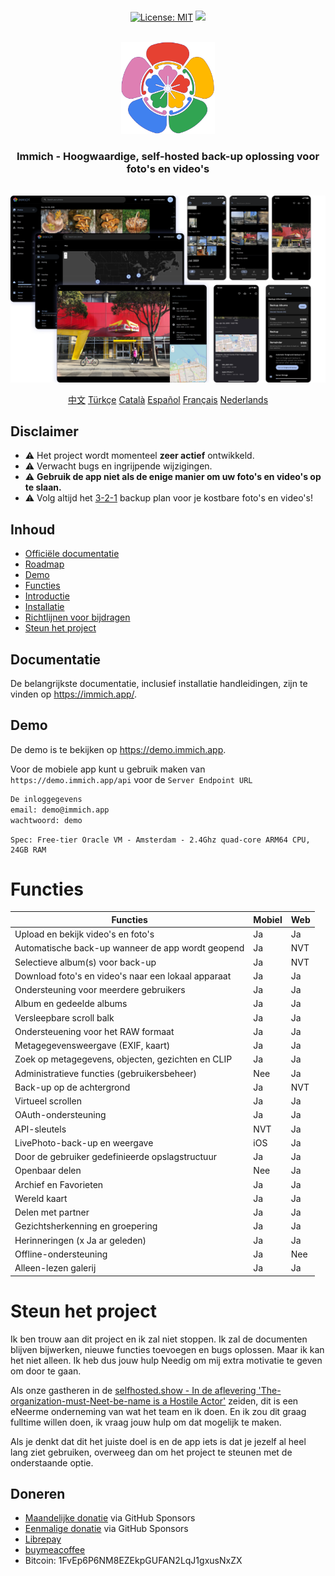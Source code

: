 <p align="center"> 
  <br/>  
  <a href="https://opensource.org/licenses/MIT"><img src="https://img.shields.io/badge/license-MIT-green.svg?color=3F51B5&style=for-the-badge&label=License&logoColor=000000&labelColor=ececec" alt="License: MIT"></a>
  <a href="https://discord.gg/D8JsnBEuKb">
    <img src="https://img.shields.io/discord/979116623879368755.svg?label=Discord&logo=Discord&style=for-the-badge&logoColor=000000&labelColor=ececec" atl="Discord"/>
  </a>
  <br/>  
  <br/>   
</p>

<p align="center">
<img src="design/immich-logo.svg" width="150" title="Login met aangepaste URL">
</p>
<h3 align="center">Immich - Hoogwaardige, self-hosted back-up oplossing voor foto's en video's</h3>
<br/>
<a href="https://immich.app">
<img src="design/immich-screenshots.png" title="Main Screenshot">
</a>
<br/>
<p align="center">
  <a href="README_zh_CN.md">中文</a>
  <a href="README_tr_TR.md">Türkçe</a>
  <a href="README_ca_ES.md">Català</a>
  <a href="README_es_ES.md">Español</a>
  <a href="README_fr_FR.md">Français</a>
  <a href="README_nl_NL.md">Nederlands</a>
</p>

## Disclaimer

- ⚠️ Het project wordt momenteel **zeer actief** ontwikkeld.
- ⚠️ Verwacht bugs en ingrijpende wijzigingen.
- ⚠️ **Gebruik de app niet als de enige manier om uw foto's en video's op te slaan.**
- ⚠️ Volg altijd het [3-2-1](https://www.backblaze.com/blog/the-3-2-1-backup-strategy/) backup plan voor je kostbare foto's en video's!

## Inhoud

- [Officiële documentatie](https://immich.app/docs)
- [Roadmap](https://github.com/orgs/immich-app/projects/1)
- [Demo](#demo)
- [Functies](#functies)
- [Introductie](https://immich.app/docs/overview/introduction)
- [Installatie](https://immich.app/docs/install/requirements)
- [Richtlijnen voor bijdragen](https://immich.app/docs/overview/support-the-project)
- [Steun het project](#steun-het-project)

## Documentatie

De belangrijkste documentatie, inclusief installatie handleidingen, zijn te vinden op https://immich.app/.

## Demo

De demo is te bekijken op https://demo.immich.app.

Voor de mobiele app kunt u gebruik maken van `https://demo.immich.app/api` voor de `Server Endpoint URL`

```bash title="Demo Credential"
De inloggegevens
email: demo@immich.app
wachtwoord: demo
```

```
Spec: Free-tier Oracle VM - Amsterdam - 2.4Ghz quad-core ARM64 CPU, 24GB RAM
```

# Functies

| Functies                                            | Mobiel | Web |
| --------------------------------------------------- | ------ | --- |
| Upload en bekijk video's en foto's                  | Ja     | Ja  |
| Automatische back-up wanneer de app wordt geopend   | Ja     | NVT |
| Selectieve album(s) voor back-up                    | Ja     | NVT |
| Download foto's en video's naar een lokaal apparaat | Ja     | Ja  |
| Ondersteuning voor meerdere gebruikers              | Ja     | Ja  |
| Album en gedeelde albums                            | Ja     | Ja  |
| Versleepbare scroll balk                            | Ja     | Ja  |
| Ondersteuening voor het RAW formaat                 | Ja     | Ja  |
| Metagegevensweergave (EXIF, kaart)                  | Ja     | Ja  |
| Zoek op metagegevens, objecten, gezichten en CLIP   | Ja     | Ja  |
| Administratieve functies (gebruikersbeheer)         | Nee    | Ja  |
| Back-up op de achtergrond                           | Ja     | NVT |
| Virtueel scrollen                                   | Ja     | Ja  |
| OAuth-ondersteuning                                 | Ja     | Ja  |
| API-sleutels                                        | NVT    | Ja  |
| LivePhoto-back-up en weergave                       | iOS    | Ja  |
| Door de gebruiker gedefinieerde opslagstructuur     | Ja     | Ja  |
| Openbaar delen                                      | Nee    | Ja  |
| Archief en Favorieten                               | Ja     | Ja  |
| Wereld  kaart                                       | Ja     | Ja  |
| Delen met partner                                   | Ja     | Ja  |
| Gezichtsherkenning en groepering                    | Ja     | Ja  |
| Herinneringen (x Ja  ar geleden)                    | Ja     | Ja  |
| Offline-ondersteuning                               | Ja     | Nee |
| Alleen-lezen galerij                                | Ja     | Ja  |

# Steun het project

Ik ben trouw aan dit project en ik zal niet stoppen. Ik zal de documenten blijven bijwerken, nieuwe functies toevoegen en bugs oplossen. Maar ik kan het niet alleen. Ik heb dus jouw hulp Needig om mij extra motivatie te geven om door te gaan.

Als onze gastheren in de [selfhosted.show - In de aflevering 'The-organization-must-Neet-be-name is a Hostile Actor'](https://selfhosted.show/79?t=1418) zeiden, dit is een eNeerme onderneming van wat het team en ik doen. En ik zou dit graag fulltime willen doen, ik vraag jouw hulp om dat mogelijk te maken.

Als je denkt dat dit het juiste doel is en de app iets is dat je jezelf al heel lang ziet gebruiken, overweeg dan om het project te steunen met de onderstaande optie.

## Doneren

- [Maandelijke donatie](https://github.com/sponsors/alextran1502) via GitHub Sponsors
- [Eenmalige donatie](https://github.com/sponsors/alextran1502?frequency=one-time&sponsor=alextran1502) via GitHub Sponsors
- [Librepay](https://liberapay.com/alex.tran1502/)
- [buymeacoffee](https://www.buymeacoffee.com/altran1502)
- Bitcoin: 1FvEp6P6NM8EZEkpGUFAN2LqJ1gxusNxZX
